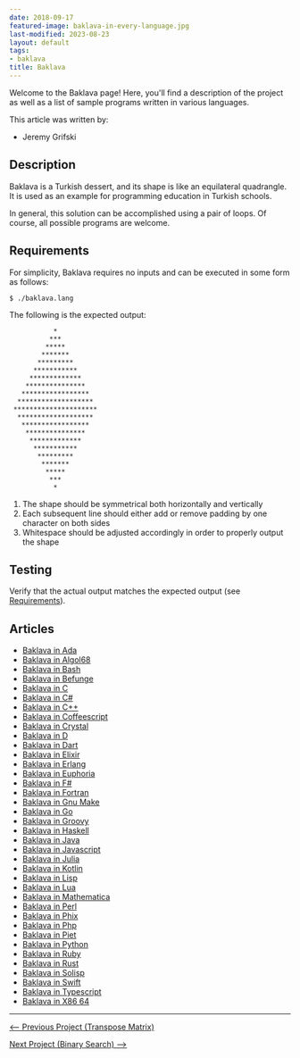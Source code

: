 ```yaml
---
date: 2018-09-17
featured-image: baklava-in-every-language.jpg
last-modified: 2023-08-23
layout: default
tags:
- baklava
title: Baklava
---
```


Welcome to the Baklava page! Here, you'll find a description of the project as well as a list of sample programs written in various languages.

This article was written by:

- Jeremy Grifski

## Description

Baklava is a Turkish dessert, and its shape is like an equilateral quadrangle.
It is used as an example for programming education in Turkish schools.

In general, this solution can be accomplished using a pair of loops. Of course, all
possible programs are welcome.


## Requirements

For simplicity, Baklava requires no inputs and can be executed in some form as follows:

```console
$ ./baklava.lang
```

The following is the expected output:

               *
              ***
             *****
            *******
           *********
          ***********
         *************
        ***************
       *****************
      *******************
     *********************
      *******************
       *****************
        ***************
         *************
          ***********
           *********
            *******
             *****
              ***
               *

1.  The shape should be symmetrical both horizontally and vertically
2.  Each subsequent line should either add or remove padding by one character on both sides
3.  Whitespace should be adjusted accordingly in order to properly output the shape


## Testing

Verify that the actual output matches the expected output
(see [Requirements](#requirements)).


## Articles

- [Baklava in Ada](https://sampleprograms.io/projects/baklava/ada)
- [Baklava in Algol68](https://sampleprograms.io/projects/baklava/algol68)
- [Baklava in Bash](https://sampleprograms.io/projects/baklava/bash)
- [Baklava in Befunge](https://sampleprograms.io/projects/baklava/befunge)
- [Baklava in C](https://sampleprograms.io/projects/baklava/c)
- [Baklava in C#](https://sampleprograms.io/projects/baklava/c-sharp)
- [Baklava in C++](https://sampleprograms.io/projects/baklava/c-plus-plus)
- [Baklava in Coffeescript](https://sampleprograms.io/projects/baklava/coffeescript)
- [Baklava in Crystal](https://sampleprograms.io/projects/baklava/crystal)
- [Baklava in D](https://sampleprograms.io/projects/baklava/d)
- [Baklava in Dart](https://sampleprograms.io/projects/baklava/dart)
- [Baklava in Elixir](https://sampleprograms.io/projects/baklava/elixir)
- [Baklava in Erlang](https://sampleprograms.io/projects/baklava/erlang)
- [Baklava in Euphoria](https://sampleprograms.io/projects/baklava/euphoria)
- [Baklava in F#](https://sampleprograms.io/projects/baklava/f-sharp)
- [Baklava in Fortran](https://sampleprograms.io/projects/baklava/fortran)
- [Baklava in Gnu Make](https://sampleprograms.io/projects/baklava/gnu-make)
- [Baklava in Go](https://sampleprograms.io/projects/baklava/go)
- [Baklava in Groovy](https://sampleprograms.io/projects/baklava/groovy)
- [Baklava in Haskell](https://sampleprograms.io/projects/baklava/haskell)
- [Baklava in Java](https://sampleprograms.io/projects/baklava/java)
- [Baklava in Javascript](https://sampleprograms.io/projects/baklava/javascript)
- [Baklava in Julia](https://sampleprograms.io/projects/baklava/julia)
- [Baklava in Kotlin](https://sampleprograms.io/projects/baklava/kotlin)
- [Baklava in Lisp](https://sampleprograms.io/projects/baklava/lisp)
- [Baklava in Lua](https://sampleprograms.io/projects/baklava/lua)
- [Baklava in Mathematica](https://sampleprograms.io/projects/baklava/mathematica)
- [Baklava in Perl](https://sampleprograms.io/projects/baklava/perl)
- [Baklava in Phix](https://sampleprograms.io/projects/baklava/phix)
- [Baklava in Php](https://sampleprograms.io/projects/baklava/php)
- [Baklava in Piet](https://sampleprograms.io/projects/baklava/piet)
- [Baklava in Python](https://sampleprograms.io/projects/baklava/python)
- [Baklava in Ruby](https://sampleprograms.io/projects/baklava/ruby)
- [Baklava in Rust](https://sampleprograms.io/projects/baklava/rust)
- [Baklava in Solisp](https://sampleprograms.io/projects/baklava/solisp)
- [Baklava in Swift](https://sampleprograms.io/projects/baklava/swift)
- [Baklava in Typescript](https://sampleprograms.io/projects/baklava/typescript)
- [Baklava in X86 64](https://sampleprograms.io/projects/baklava/x86-64)

***

<nav class="project-nav">

<div id="prev" markdown="1">

[<-- Previous Project (Transpose Matrix)](https://sampleprograms.io/projects/transpose-matrix)

</div>

<div id="next" markdown="1">

[Next Project (Binary Search) -->](https://sampleprograms.io/projects/binary-search)

</div>

</nav>